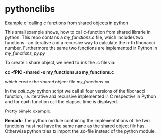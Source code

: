 # pythonclibs
Example of calling c functions from shared objects in python

This small example shows, how to call c-function from shared librarie in python.
This repo contains a _my_functions.c_ file, which includes two functions - an iterative and a recursive way to calculate the n-th 
fibonacci number.
Furthermore the same two functions are implemented in Python in _my_functions_py.py_

To create a share object, we need to link the .c file via:

**cc -fPIC -shared -o my_functions.so my_functions.c**

which create the shared object file _my_functions.so_

In the _call_c.py_ python script we call all four versions of the fibonacci function, i.e. iterative and recursive implemented in 
C respective in Python and for each function call the elapsed time is displayed.

Pretty simple example.

**Remark:**
The python module containing the implementations of the two functions must not have the same name as the shared object file has. Otherwise python tries to import the .so-file instead of the python module.
